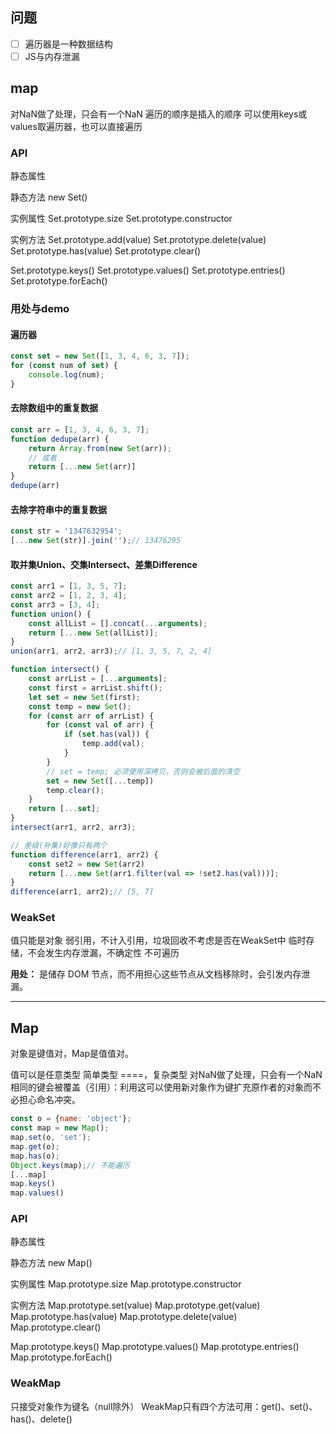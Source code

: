 
## 问题
- [ ] 遍历器是一种数据结构
- [ ] JS与内存泄漏

## map
对NaN做了处理，只会有一个NaN
遍历的顺序是插入的顺序
可以使用keys或values取遍历器，也可以直接遍历

### API
静态属性

静态方法
new Set()

实例属性
Set.prototype.size
Set.prototype.constructor

实例方法
Set.prototype.add(value)
Set.prototype.delete(value)
Set.prototype.has(value)
Set.prototype.clear()

Set.prototype.keys()
Set.prototype.values()
Set.prototype.entries()
Set.prototype.forEach()

### 用处与demo
#### 遍历器
```javascript
const set = new Set([1, 3, 4, 6, 3, 7]);
for (const num of set) {
    console.log(num);
}
```

#### 去除数组中的重复数据
```javascript
const arr = [1, 3, 4, 6, 3, 7];
function dedupe(arr) {
    return Array.from(new Set(arr));
    // 或者
    return [...new Set(arr)]
}
dedupe(arr)
```

#### 去除字符串中的重复数据
```javascript
const str = '1347632954';
[...new Set(str)].join('');// 13476295
```

#### 取并集Union、交集Intersect、差集Difference
```javascript
const arr1 = [1, 3, 5, 7];
const arr2 = [1, 2, 3, 4];
const arr3 = [3, 4];
function union() {
    const allList = [].concat(...arguments);
    return [...new Set(allList)];
}
union(arr1, arr2, arr3);// [1, 3, 5, 7, 2, 4]

function intersect() {
    const arrList = [...arguments];
    const first = arrList.shift();
    let set = new Set(first);
    const temp = new Set();
    for (const arr of arrList) {
        for (const val of arr) {
            if (set.has(val)) {
                temp.add(val);
            }
        }
        // set = temp; 必须使用深拷贝，否则会被后面的清空
        set = new Set([...temp])
        temp.clear();
    }
    return [...set];
}
intersect(arr1, arr2, arr3);

// 差级(补集)好像只有两个
function difference(arr1, arr2) {
    const set2 = new Set(arr2)
    return [...new Set(arr1.filter(val => !set2.has(val)))];
}
difference(arr1, arr2);// [5, 7]

```

### WeakSet
值只能是对象
弱引用，不计入引用，垃圾回收不考虑是否在WeakSet中
临时存储，不会发生内存泄漏，不确定性
不可遍历

**用处：**
是储存 DOM 节点，而不用担心这些节点从文档移除时，会引发内存泄漏。

----

## Map
对象是键值对，Map是值值对。

值可以是任意类型
简单类型 ====，复杂类型
对NaN做了处理，只会有一个NaN
相同的键会被覆盖（引用）：利用这可以使用新对象作为键扩充原作者的对象而不必担心命名冲突。

```javascript
const o = {name: 'object'};
const map = new Map();
map.set(o, 'set');
map.get(o);
map.has(o);
Object.keys(map);// 不能遍历
[...map]
map.keys()
map.values()
```

### API
静态属性

静态方法
new Map()

实例属性
Map.prototype.size
Map.prototype.constructor

实例方法
Map.prototype.set(value)
Map.prototype.get(value)
Map.prototype.has(value)
Map.prototype.delete(value)
Map.prototype.clear()

Map.prototype.keys()
Map.prototype.values()
Map.prototype.entries()
Map.prototype.forEach()

### WeakMap
只接受对象作为键名（null除外）
WeakMap只有四个方法可用：get()、set()、has()、delete()


